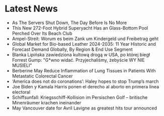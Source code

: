 # Latest News
-  As The Servers Shut Down, The Day Before Is No More
-  This New 272-Foot Hybrid Superyacht Has an Glass-Bottom Pool Perched Over Its Beach Club
-  Ampel-Streit: Worum es beim Zank um Kindergeld und Freibetrag geht
-  Global Market for Bio-based Leather 2024-2035: 11 Year Historic and Forecast Demand Globally, By Region & End Use Segment
-  Blanka Lipińska zawiedziona kultową drogą w USA, po której biegł Forrest Gump: "G*wno widać. Przyjechaliśmy, żebyście WY NIE MUSIELI"
-  Berberine May Reduce Inflammation of Lung Tissues in Patients With Metastatic Colorectal Cancer
-  ‘America does not do coronations’: Haley hopes to stop Trump’s march
-  Joe Biden y Kamala Harris ponen el derecho al aborto en primera línea electoral
-  Schiffsunfall: Kriegsschiff-Kollision im Persischen Golf – britische Minenräumer krachen ineinander
-  May Vancouver date for Avril Lavigne as greatest hits tour announced
